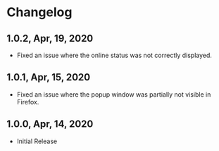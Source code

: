 # Changelog

## 1.0.2, Apr, 19, 2020

- Fixed an issue where the online status was not correctly displayed.

## 1.0.1, Apr, 15, 2020

- Fixed an issue where the popup window was partially not visible in Firefox.

## 1.0.0, Apr, 14, 2020

- Initial Release
